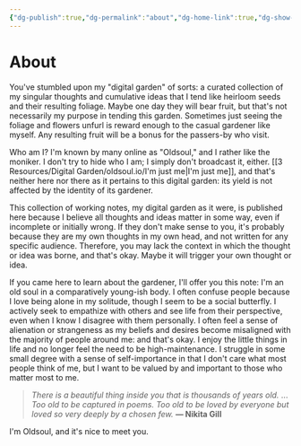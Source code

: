 ```yaml
---
{"dg-publish":true,"dg-permalink":"about","dg-home-link":true,"dg-show-inline-title":false,"dg-show-backlinks":true,"dg-show-local-graph":true,"dg-pass-frontmatter":true,"fileType":"webpage","sourceType":null,"author":"oldsoul","permalink":"/about/","dgHomeLink":true,"dgPassFrontmatter":true}
---
```


# About
You've stumbled upon my "digital garden" of sorts: a curated collection of my singular thoughts and cumulative ideas that I tend like heirloom seeds and their resulting foliage. Maybe one day they will bear fruit, but that's not necessarily my purpose in tending this garden. Sometimes just seeing the foliage and flowers unfurl is reward enough to the casual gardener like myself. Any resulting fruit will be a bonus for the passers-by who visit.

Who am I? I'm known by many online as "Oldsoul," and I rather like the moniker. I don't try to hide who I am; I simply don't broadcast it, either. [[3 Resources/Digital Garden/oldsoul.io/I'm just me|I'm just me]], and that's neither here nor there as it pertains to this digital garden: its yield is not affected by the identity of its gardener.

This collection of working notes, my digital garden as it were, is published here because I believe all thoughts and ideas matter in some way, even if incomplete or initially wrong. If they don't make sense to you, it's probably because they are my own thoughts in my own head, and not written for any specific audience. Therefore, you may lack the context in which the thought or idea was borne, and that's okay. Maybe it will trigger your own thought or idea.

If you came here to learn about the gardener, I'll offer you this note:
I'm an old soul in a comparatively young-ish body. I often confuse people because I love being alone in my solitude, though I seem to be a social butterfly. I actively seek to empathize with others and see life from their perspective, even when I know I disagree with them personally. I often feel a sense of alienation or strangeness as my beliefs and desires become misaligned with the majority of people around me: and that's okay. I enjoy the little things in life and no longer feel the need to be high-maintenance. I struggle in some small degree with a sense of self-importance in that I don't care what most people think of me, but I want to be valued by and important to those who matter most to me.


> *There is a beautiful thing inside you*
> *that is thousands of years old.*
> ...
> *Too old to be captured in poems.*
> *Too old to be loved by everyone*
> *but loved so very deeply*
> *by a chosen few.*
> **— Nikita Gill**

I'm Oldsoul, and it's nice to meet you.